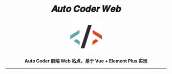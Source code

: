 <div align="center">

  <h1>𝑨𝒖𝒕𝒐 𝑪𝒐𝒅𝒆𝒓 𝑾𝒆𝒃</h1>

  <img src="./src/assets/logo.png" width="100" height="100">

  <p><b>Auto Coder 前端 Web 站点，基于 Vue + Element Plus 实现

</b></p>

</div>

---
